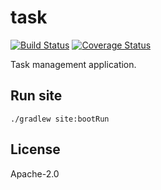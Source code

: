 # task

[![Build Status](https://travis-ci.org/ksoichiro/task.svg?branch=master)](https://travis-ci.org/ksoichiro/task)
[![Coverage Status](https://coveralls.io/repos/github/ksoichiro/task/badge.svg?branch=master)](https://coveralls.io/github/ksoichiro/task?branch=master)

Task management application.

## Run site

```
./gradlew site:bootRun
```

## License

Apache-2.0
